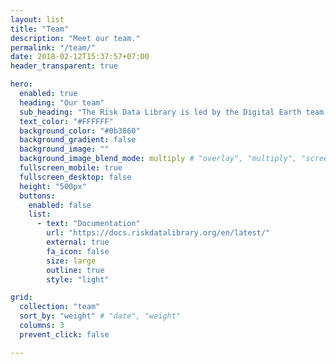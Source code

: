 ```yaml
---
layout: list
title: "Team"
description: "Meet our team."
permalink: "/team/"
date: 2018-02-12T15:37:57+07:00
header_transparent: true

hero:
  enabled: true
  heading: "Our team"
  sub_heading: "The Risk Data Library is led by the Digital Earth team at the Global Facility for Disaster Reduction and Recovery (GFDRR)"
  text_color: "#FFFFFF"
  background_color: "#0b3860"
  background_gradient: false
  background_image: ""
  background_image_blend_mode: multiply # "overlay", "multiply", "screen"
  fullscreen_mobile: true
  fullscreen_desktop: false
  height: "500px"
  buttons:
    enabled: false
    list:
      - text: "Documentation"
        url: "https://docs.riskdatalibrary.org/en/latest/"
        external: true
        fa_icon: false
        size: large
        outline: true
        style: "light"

grid:
  collection: "team"
  sort_by: "weight" # "date", "weight"
  columns: 3
  prevent_click: false

---
```

